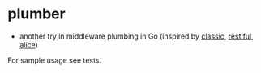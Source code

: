 # plumber
+ another try in middleware plumbing in Go (inspired by [classic](https://github.com/dc0d/classic), [restiful](https://github.com/laicosly/restiful), [alice](https://github.com/justinas/alice))

For sample usage see tests.